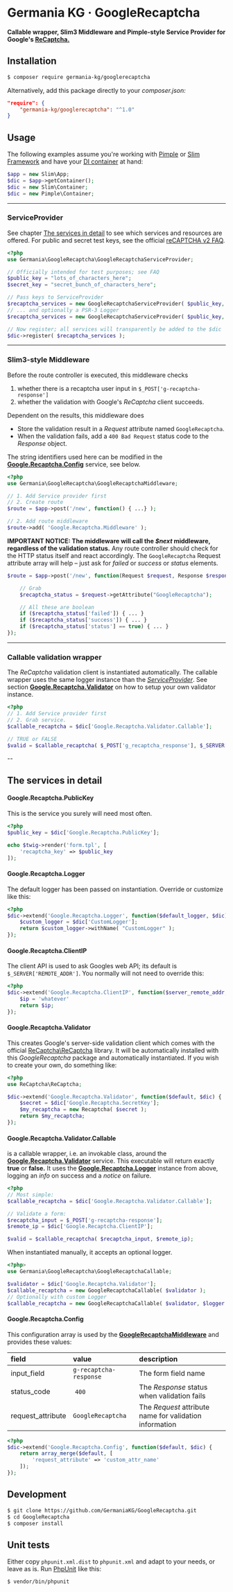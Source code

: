 # Germania KG · GoogleRecaptcha

**Callable wrapper, Slim3 Middleware and Pimple-style Service Provider for Google's [ReCaptcha.](https://www.google.com/recaptcha/admin)**


## Installation

```bash
$ composer require germania-kg/googlerecaptcha
```

Alternatively, add this package directly to your *composer.json:*

```json
"require": {
    "germania-kg/googlerecaptcha": "^1.0"
}
```


## Usage

The following examples assume you're working with [Pimple](https://pimple.symfony.com/) or [Slim Framework](https://www.slimframework.com/) and have your [DI container](https://www.slimframework.com/docs/concepts/di.html) at hand:

```php
$app = new Slim\App;
$dic = $app->getContainer();
$dic = new Slim\Container;
$dic = new Pimple\Container;
```


------

### ServiceProvider

See chapter [The services in detail](#the-services-in-detail) to see which services and resources are offered. For public and secret test keys, see the official [reCAPTCHA v2 FAQ](https://developers.google.com/recaptcha/docs/faq).

```php
<?php
use Germania\GoogleRecaptcha\GoogleRecaptchaServiceProvider;

// Officially intended for test purposes; see FAQ
$public_key = "lots_of_characters_here";
$secret_key = "secret_bunch_of_characters_here";

// Pass keys to ServiceProvider
$recaptcha_services = new GoogleRecaptchaServiceProvider( $public_key, $secret_key );
// ... and optionally a PSR-3 Logger
$recaptcha_services = new GoogleRecaptchaServiceProvider( $public_key, $secret_key, $logger );

// Now register; all services will transparently be added to the $dic
$dic->register( $recaptcha_services );
```

------

### Slim3-style Middleware

Before the route controller is executed, this middleware checks 

1. whether there is a recaptcha user input in `$_POST['g-recaptcha-response']` 
2. whether the validation with Google's *ReCaptcha* client succeeds. 

Dependent on the results, this middleware does

- Store the validation result in a *Request* attribute named `GoogleRecaptcha`. 
- When the validation fails, add a `400 Bad Request` status code to the *Response* object. 

The string identifiers used here can be modified in the [**Google.Recaptcha.Config**](#googlerecaptchaconfig) service, see below.

```php
<?php
use Germania\GoogleRecaptcha\GoogleRecaptchaMiddleware;

// 1. Add Service provider first
// 2. Create route
$route = $app->post('/new', function() { ...} );

// 2. Add route middleware
$route->add( 'Google.Recaptcha.Middleware' );
```

**IMPORTANT NOTICE: The middleware will call the *$next* middleware, regardless of the validation status.** Any route controller should check for the HTTP status itself and react accordingly. The `GoogleRecaptcha` Request attribute array will help – just ask for *failed* or *success* or *status* elements.

```php
$route = $app->post('/new', function(Request $request, Response $response) { ...

	// Grab
	$recaptcha_status = $request->getAttribute("GoogleRecaptcha");

	// All these are boolean
	if ($recaptcha_status['failed']) { ... }
	if ($recaptcha_status['success']) { ... }
	if ($recaptcha_status['status'] == true) { ... }
});
```



------

### Callable validation wrapper

The *ReCaptcha* validation client is instantiated automatically. The callable wrapper uses the same logger instance than the [*ServiceProvider*](#serviceprovider).  See section [**Google.Recaptcha.Validator**](#googlerecaptchavalidator) on how to setup your own validator instance.

```php
<?php
// 1. Add Service provider first
// 2. Grab service. 
$callable_recaptcha = $dic['Google.Recaptcha.Validator.Callable'];

// TRUE or FALSE
$valid = $callable_recaptcha( $_POST['g_recaptcha_response'], $_SERVER['REMOTE_ADDR'] );
```
--


## The services in detail

#### Google.Recaptcha.PublicKey
This is the service you surely will need most often.

```php
<?php
$public_key = $dic['Google.Recaptcha.PublicKey'];

echo $twig->render('form.tpl', [
	'recaptcha_key' => $public_key
]);
```


#### Google.Recaptcha.Logger
The default logger has been passed on instantiation. Override or customize like this:

```php
<?php
$dic->extend('Google.Recaptcha.Logger', function($default_logger, $dic) {
	$custom_logger = $dic['CustomLogger'];
    return $custom_logger->withName( "CustomLogger" );
});
```

#### Google.Recaptcha.ClientIP
The client API is used to ask Googles web API; its default is `$_SERVER['REMOTE_ADDR']`. You normally will not need to override this:

```php
<?php
$dic->extend('Google.Recaptcha.ClientIP', function($server_remote_addr, $dic) {
	$ip = 'whatever'
    return $ip;
});
```

#### Google.Recaptcha.Validator  
This creates Google's server-side validation client which comes with the official [ReCaptcha\ReCaptcha](https://packagist.org/packages/google/recaptcha) library. It will be automatically installed with this *GoogleRecaptcha* package and automatically instantiated. If you wish to create your own, do something like:

```php
<?php
use ReCaptcha\ReCaptcha;

$dic->extend('Google.Recaptcha.Validator', function($default, $dic) {
	$secret = $dic['Google.Recaptcha.SecretKey'];
	$my_recaptcha = new Recaptcha( $secret );
    return $my_recaptcha;
});
```


#### Google.Recaptcha.Validator.Callable
is a callable wrapper, i.e. an invokable class, around the [**Google.Recaptcha.Validator**](#googlerecaptchavalidator) service. This executable will return exactly **true** or **false.** It uses the [**Google.Recaptcha.Logger**](#googlerecaptchalogger) instance from above, logging an *info* on success and a *notice* on failure.

```php
<?php
// Most simple:
$callable_recaptcha = $dic['Google.Recaptcha.Validator.Callable'];

// Validate a form:
$recaptcha_input = $_POST['g-recaptcha-response'];
$remote_ip = $dic['Google.Recaptcha.ClientIP'];

$valid = $callable_recaptcha( $recaptcha_input, $remote_ip);

```

When instantiated manually, it accepts an optional logger. 

```php
<?php>
use Germania\GoogleRecaptcha\GoogleRecaptchaCallable;

$validator = $dic['Google.Recaptcha.Validator'];
$callable_recaptcha = new GoogleRecaptchaCallable( $validator );
// Optionally with custom Logger
$callable_recaptcha = new GoogleRecaptchaCallable( $validator, $logger );
```


#### Google.Recaptcha.Config
This configuration array is used by the [**GoogleRecaptchaMiddleware**](#slim3-style-middleware) and provides these values:

field | value | description
:-----|:------|:-----------
input_field | `g-recaptcha-response` | The form field name
status_code | `400` | The *Response* status when validation fails
request_attribute | `GoogleRecaptcha` | The *Request* attribute name for validation information


```php
<?php
$dic->extend('Google.Recaptcha.Config', function($default, $dic) {
    return array_merge($default, [
        'request_attribute' => 'custom_attr_name'
    ]);
});
```




## Development

```bash
$ git clone https://github.com/GermaniaKG/GoogleRecaptcha.git
$ cd GoogleRecaptcha
$ composer install
```


## Unit tests

Either copy `phpunit.xml.dist` to `phpunit.xml` and adapt to your needs, or leave as is. 
Run [PhpUnit](https://phpunit.de/) like this:

```bash
$ vendor/bin/phpunit
```

